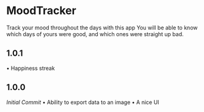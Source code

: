 # MoodTracker

Track your mood throughout the days with this app
You will be able to know which days of yours were good, and which ones were straight up bad.

## 1.0.1
• Happiness streak

## 1.0.0
*Initial Commit*
• Ability to export data to an image
• A nice UI
